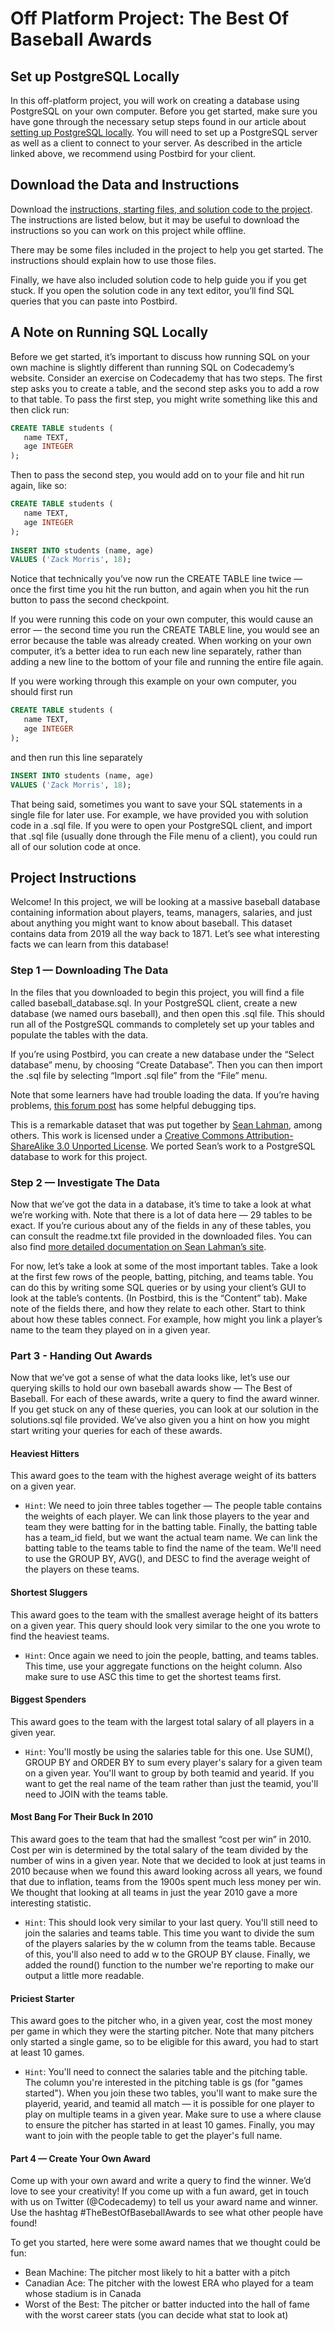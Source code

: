 # Off Platform Project: The Best Of Baseball Awards

## Set up PostgreSQL Locally
In this off-platform project, you will work on creating a database using PostgreSQL on your own computer. Before you get started, make sure you have gone through the necessary setup steps found in our article about [setting up PostgreSQL locally](https://www.codecademy.com/articles/installing-and-using-postgresql-locally). You will need to set up a PostgreSQL server as well as a client to connect to your server. As described in the article linked above, we recommend using Postbird for your client.

## Download the Data and Instructions
Download the [instructions, starting files, and solution code to the project](https://content.codecademy.com/programs/data-engineering-postgres/The_Best_Of_Baseball_Awards/TheBestOfBaseballAwards.zip). The instructions are listed below, but it may be useful to download the instructions so you can work on this project while offline.

There may be some files included in the project to help you get started. The instructions should explain how to use those files.

Finally, we have also included solution code to help guide you if you get stuck. If you open the solution code in any text editor, you’ll find SQL queries that you can paste into Postbird.

## A Note on Running SQL Locally
Before we get started, it’s important to discuss how running SQL on your own machine is slightly different than running SQL on Codecademy’s website. Consider an exercise on Codecademy that has two steps. The first step asks you to create a table, and the second step asks you to add a row to that table. To pass the first step, you might write something like this and then click run:
```SQL
CREATE TABLE students (
   name TEXT, 
   age INTEGER
);
```

Then to pass the second step, you would add on to your file and hit run again, like so:
```SQL
CREATE TABLE students (
   name TEXT, 
   age INTEGER
);
 
INSERT INTO students (name, age) 
VALUES ('Zack Morris', 18);
```

Notice that technically you’ve now run the CREATE TABLE line twice — once the first time you hit the run button, and again when you hit the run button to pass the second checkpoint.

If you were running this code on your own computer, this would cause an error — the second time you run the CREATE TABLE line, you would see an error because the table was already created. When working on your own computer, it’s a better idea to run each new line separately, rather than adding a new line to the bottom of your file and running the entire file again.

If you were working through this example on your own computer, you should first run
```SQL
CREATE TABLE students (
   name TEXT, 
   age INTEGER
);
```

and then run this line separately
```SQL
INSERT INTO students (name, age) 
VALUES ('Zack Morris', 18);
```

That being said, sometimes you want to save your SQL statements in a single file for later use. For example, we have provided you with solution code in a .sql file. If you were to open your PostgreSQL client, and import that .sql file (usually done through the File menu of a client), you could run all of our solution code at once.

## Project Instructions
Welcome! In this project, we will be looking at a massive baseball database containing information about players, teams, managers, salaries, and just about anything you might want to know about baseball. This dataset contains data from 2019 all the way back to 1871. Let’s see what interesting facts we can learn from this database!

### Step 1 — Downloading The Data
In the files that you downloaded to begin this project, you will find a file called baseball_database.sql. In your PostgreSQL client, create a new database (we named ours baseball), and then open this .sql file. This should run all of the PostgreSQL commands to completely set up your tables and populate the tables with the data.

If you’re using Postbird, you can create a new database under the “Select database” menu, by choosing “Create Database”. Then you can then import the .sql file by selecting “Import .sql file” from the “File” menu.

Note that some learners have had trouble loading the data. If you’re having problems, [this forum post](https://discuss.codecademy.com/t/querying-baseball-data-off-platform-project/538527/21) has some helpful debugging tips.

This is a remarkable dataset that was put together by [Sean Lahman](http://www.seanlahman.com/baseball-archive/statistics), among others. This work is licensed under a [Creative Commons Attribution-ShareAlike 3.0 Unported License](http://creativecommons.org/licenses/by-sa/3.0/). We ported Sean’s work to a PostgreSQL database to work for this project.

### Step 2 — Investigate The Data
Now that we’ve got the data in a database, it’s time to take a look at what we’re working with. Note that there is a lot of data here — 29 tables to be exact. If you’re curious about any of the fields in any of these tables, you can consult the readme.txt file provided in the downloaded files. You can also find [more detailed documentation on Sean Lahman’s site](http://www.seanlahman.com/files/database/readme2017.txt).

For now, let’s take a look at some of the most important tables. Take a look at the first few rows of the people, batting, pitching, and teams table. You can do this by writing some SQL queries or by using your client’s GUI to look at the table’s contents. (In Postbird, this is the “Content” tab). Make note of the fields there, and how they relate to each other. Start to think about how these tables connect. For example, how might you link a player’s name to the team they played on in a given year.

### Part 3 - Handing Out Awards
Now that we’ve got a sense of what the data looks like, let’s use our querying skills to hold our own baseball awards show — The Best of Baseball. For each of these awards, write a query to find the award winner. If you get stuck on any of these queries, you can look at our solution in the solutions.sql file provided. We’ve also given you a hint on how you might start writing your queries for each of these awards.

#### Heaviest Hitters
This award goes to the team with the highest average weight of its batters on a given year.
  * `Hint`: We need to join three tables together — The people table contains the weights of each player. We can link those players to the year and team they were batting for in the batting table. Finally, the batting table has a team_id field, but we want the actual team name. We can link the batting table to the teams table to find the name of the team. We'll need to use the GROUP BY, AVG(), and DESC to find the average weight of the players on these teams.

#### Shortest Sluggers
This award goes to the team with the smallest average height of its batters on a given year. This query should look very similar to the one you wrote to find the heaviest teams.
  * `Hint`: Once again we need to join the people, batting, and teams tables. This time, use your aggregate functions on the height column. Also make sure to use ASC this time to get the shortest teams first.

#### Biggest Spenders
This award goes to the team with the largest total salary of all players in a given year.
  * `Hint`: You'll mostly be using the salaries table for this one. Use SUM(), GROUP BY and ORDER BY to sum every player's salary for a given team on a given year. You'll want to group by both teamid and yearid. If you want to get the real name of the team rather than just the teamid, you'll need to JOIN with the teams table.

#### Most Bang For Their Buck In 2010
This award goes to the team that had the smallest “cost per win” in 2010. Cost per win is determined by the total salary of the team divided by the number of wins in a given year. Note that we decided to look at just teams in 2010 because when we found this award looking across all years, we found that due to inflation, teams from the 1900s spent much less money per win. We thought that looking at all teams in just the year 2010 gave a more interesting statistic.
  * `Hint`: This should look very similar to your last query. You'll still need to join the salaries and teams table. This time you want to divide the sum of the players salaries by the w column from the teams table. Because of this, you'll also need to add w to the GROUP BY clause. Finally, we added the round() function to the number we're reporting to make our output a little more readable.

#### Priciest Starter
This award goes to the pitcher who, in a given year, cost the most money per game in which they were the starting pitcher. Note that many pitchers only started a single game, so to be eligible for this award, you had to start at least 10 games.
  * `Hint`: You'll need to connect the salaries table and the pitching table. The column you're interested in the pitching table is gs (for "games started"). When you join these two tables, you'll want to make sure the playerid, yearid, and teamid all match — it is possible for one player to play on multiple teams in a given year. Make sure to use a where clause to ensure the pitcher has started in at least 10 games. Finally, you may want to join with the people table to get the player's full name.

#### Part 4 — Create Your Own Award
Come up with your own award and write a query to find the winner. We’d love to see your creativity! If you come up with a fun award, get in touch with us on Twitter (@Codecademy) to tell us your award name and winner. Use the hashtag #TheBestOfBaseballAwards to see what other people have found!

To get you started, here were some award names that we thought could be fun:
* Bean Machine: The pitcher most likely to hit a batter with a pitch
* Canadian Ace: The pitcher with the lowest ERA who played for a team whose stadium is in Canada
* Worst of the Best: The pitcher or batter inducted into the hall of fame with the worst career stats (you can decide what stat to look at)
